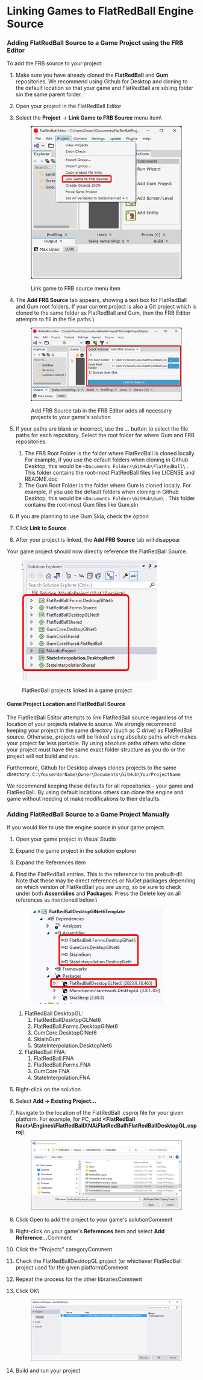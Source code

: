 # Linking Games to FlatRedBall Engine Source

### Adding FlatRedBall Source to a Game Project using the FRB Editor

To add the FRB source to your project:

1. Make sure you have already cloned the **FlatRedBall** and **Gum** repositories. We recommend using Github for Desktop and cloning to the default location so that your game and FlatRedBall are sibling folder sin the same parent folder.&#x20;
2. Open your project in the FlatRedBall Editor
3.  Select the **Project** -> **Link Game to FRB Source** menu item\


    <figure><img src="../.gitbook/assets/image (1).png" alt=""><figcaption><p>Link game to FRB source menu item</p></figcaption></figure>
4.  The **Add FRB Source** tab appears, showing a text box for FlatRedBall and Gum root folders. If your current project is also a Git project which is cloned to the same folder as FlatRedBall and Gum, then the FRB Editor attempts to fill in the file paths.\


    <figure><img src="../.gitbook/assets/image (1) (1).png" alt=""><figcaption><p>Add FRB Source tab in the FRB Editor adds all necessary projects to your game's solution</p></figcaption></figure>


5. If your paths are blank or incorrect, use the ... button to select the file paths for each repository. Select the root folder for where Gum and FRB repositories.
   1. The FRB Root Folder is the folder where FlatRedBall is cloned locally. For example, if you use the default folders when cloning in Github Desktop, this would be `<Documents Folder>\GitHub\FlatRedBall\` . This folder contains the root-most FlatRedBall files like LICENSE and README.doc
   2. The Gum Root Folder is the folder where Gum is cloned locally. For example, if you use the default folders when cloning in Github Desktop, this would be `<Documents Folder>\GitHub\Gum\` . This folder contains the root-most Gum files like Gum.sln
6. If you are planning to use Gum Skia, check the option
7. Click **Link to Source**
8. After your project is linked, the **Add FRB Source** tab will disappear

Your game project should now directly reference the FlatRedBall Source.

<figure><img src="../.gitbook/assets/image (2).png" alt=""><figcaption><p>FlatRedBall projects linked in a game project</p></figcaption></figure>

#### Game Project Location and FlatRedBall Source

The FlatRedBall Editor attempts to link FlatRedBall source regardless of the location of your projects relative to source. We strongly recommend keeping your project in the same directory (such as C drive) as FlatRedBall source. Otherwise, projects will be linked using absolute paths which makes your project far less portable. By using absolute paths others who clone your project must have the same exact folder structure as you do or the project will not build and run.

Furthermore, Github for Desktop always clones projects to the same directory: `C:\YouserUerName\Owner\Documents\GitHub\YourProjectName`

We recommend keeping these defaults for all repositories - your game and FlatRedBall. By using default locations others can clone the engine and game without needing ot make modifications to their defaults.

### Adding FlatRedBall Source to a Game Project Manually

If you would like to use the engine source in your game project:

1. Open your game project in Visual Studio
2. Expand the game project in the solution explorer
3. Expand the References item
4.  Find the FlatRedBall entries. This is the reference to the prebuilt-dll. Note that these may be direct references or NuGet packages depending on which version of FlatRedBall you are using, so be sure to check under both **Assemblies** and **Packages**. Press the Delete key on all references as mentioned below:\


    <figure><img src="../.gitbook/assets/image (3).png" alt=""><figcaption></figcaption></figure>

    1. FlatRedBall DesktopGL:
       1. FlatRedBallDesktopGLNet6
       2. FlatRedBall.Forms.DesktopGlNet6
       3. GumCore.DesktopGlNet6
       4. SkiaInGum
       5. StateInterpolation.DesktopNet6
    2. FlatRedBall FNA:
       1. FlatRedBall.FNA
       2. FlatRedBall.Forms.FNA
       3. GumCore.FNA
       4. StateInterpolation.FNA
5. Right-click on the solution
6. Select **Add -> Existing Project...**
7.  Navigate to the location of the FlatRedBall .csproj file for your given platform. For example, for PC, add **\<FlatRedBall Root>\Engines\FlatRedBallXNA\FlatRedBall\FlatRedBallDesktopGL.csproj**\


    <figure><img src="../.gitbook/assets/image (5).png" alt=""><figcaption></figcaption></figure>
8. Click Open to add the project to your game's solutionComment
9. Right-click on your game's **References** item and select **Add Reference...**&#x43;omment
10. Click the "Projects" categoryComment
11. Check the FlatRedBallDesktopGL project (or whichever FlatRedBall project used for the given platform)Comment
12. Repeat the process for the other librariesComment
13. Click OK\


    <figure><img src="../.gitbook/assets/image (6).png" alt=""><figcaption></figcaption></figure>
14. Build and run your project


